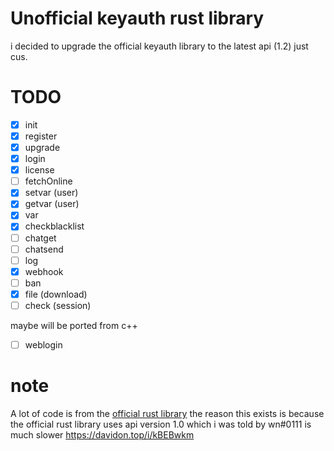 # Unofficial keyauth rust library
i decided to upgrade the official keyauth library to the latest api (1.2) just cus.

# TODO
- [x] init
- [x] register
- [x] upgrade
- [x] login
- [x] license
- [ ] fetchOnline
- [x] setvar (user)
- [x] getvar (user)
- [x] var
- [x] checkblacklist
- [ ] chatget
- [ ] chatsend
- [ ] log
- [x] webhook
- [ ] ban
- [x] file (download)
- [ ] check (session)

maybe will be ported from c++
- [ ] weblogin

# note
A lot of code is from the [official rust library](https://github.com/KeyAuth/KeyAuth-Rust-Example)
the reason this exists is because the official rust library uses api version 1.0 which i was told by wn#0111 is much slower https://davidon.top/i/kBEBwkm